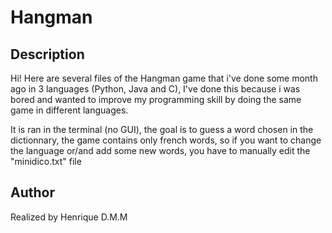 # Hangman


## Description
Hi! Here are several files of the Hangman game that i've done some month ago in 3 languages (Python, Java and C), I've done this because i was bored and wanted to improve my programming skill by doing the same game in different languages. 

It is ran in the terminal (no GUI), the goal is to guess a word chosen in the dictionnary, the game contains only french words, so if you want to change the language or/and add some new words, you have to manually edit the "minidico.txt" file


## Author
Realized by Henrique D.M.M

